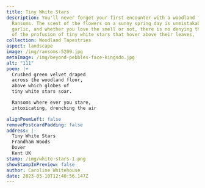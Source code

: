 ```yaml
---
title: Tiny White Stars
description: You'll never forget your first encounter with a woodland full of
  Ransoms. The scent of the flowers on a sunny spring day is unmistakably
  garlic, and whether you love the smell or not, there is no denying the beauty
  of the profusion of tiny white stars that hover above their leaves,
collection: Woodland Tapestries
aspect: landscape
image: /img/ransoms-5209.jpg
metaImage: /img/beyond-pebbles-face-kingsdo.jpg
alt: "111"
poem: |+
  Crushed green velvet draped 
  across the woodland floor,
  above which globes of 
  tiny white stars soar.

  Ransoms where ever you stare, 
  intoxicating, drenching the air

alignPoemLeft: false
removePostcardPadding: false
address: |-
  Tiny White Stars
  Frandham Woods
  Dover
  Kent UK
stamp: /img/white-stars-1.png
showStampInPreview: false
author: Caroline Whitehouse
date: 2023-05-10T12:40:56.147Z
---
```

